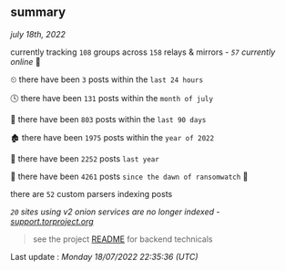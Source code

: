 
## summary
_july 18th, 2022_

currently tracking `108` groups across `158` relays & mirrors - _`57` currently online_ 📡

⏲ there have been `3` posts within the `last 24 hours`

🕓 there have been `131` posts within the `month of july`

📅 there have been `803` posts within the `last 90 days`

🏚 there have been `1975` posts within the `year of 2022`

🚀 there have been `2252` posts `last year`

🦕 there have been `4261` posts `since the dawn of ransomwatch` 🐣

there are `52` custom parsers indexing posts

_`20` sites using v2 onion services are no longer indexed - [support.torproject.org](https://support.torproject.org/onionservices/v2-deprecation/)_

> see the project [README](https://github.com/jmousqueton/ransomwatch#readme) for backend technicals



Last update : _Monday 18/07/2022 22:35:36 (UTC)_

